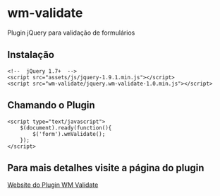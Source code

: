 wm-validate
===========

Plugin jQuery para validação de formulários

## Instalação

    <!--  jQuery 1.7+  -->
    <script src="assets/js/jquery-1.9.1.min.js"></script>
    <script src="wm-validate/jquery.wm-validate-1.0.min.js"></script>

## Chamando o Plugin

    <script type="text/javascript">
	    $(document).ready(function(){
	        $('form').wmValidate();
	    });
    </script>

## Para mais detalhes visite a página do plugin

[Website do Plugin WM Validate](http://welisonmenezes.com.br/extras/plugins/jquery/wm-validate/)